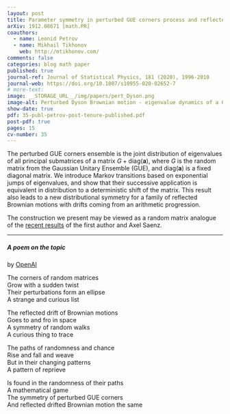 ```yaml
---
layout: post
title: Parameter symmetry in perturbed GUE corners process and reflected drifted Brownian motions
arXiv: 1912.08671 [math.PR]
coauthors: 
  - name: Leonid Petrov
  - name: Mikhail Tikhonov
    web: http://mtikhonov.com/
comments: false
categories: blog math paper
published: true
journal-ref: Journal of Statistical Physics, 181 (2020), 1996-2010
journal-web: https://doi.org/10.1007/s10955-020-02652-7
# more-text:
image: __STORAGE_URL__/img/papers/pert_Dyson.png
image-alt: Perturbed Dyson Brownian motion - eigenvalue dynamics of a 6x6 matrix of Brownian motions, with no drift off the diagonal, and an arithmetic progression of drifts on the diagonal
show-date: true
pdf: 35-publ-petrov-post-tenure-published.pdf
post-pdf: true
pages: 15
cv-number: 35
---
```


The perturbed GUE corners ensemble is the joint distribution of eigenvalues of all principal submatrices of a matrix $G+\mathrm{diag}(\mathbf{a})$, where $G$ is the random matrix from the Gaussian Unitary Ensemble (GUE), and $\mathrm{diag}(\mathbf{a})$ is a fixed diagonal matrix. We introduce Markov transitions based on exponential jumps of eigenvalues, and show that their successive application is equivalent in distribution to a deterministic shift of the matrix. This result also leads to a new distributional symmetry for a family of reflected Brownian motions with drifts coming from an arithmetic progression.

The construction we present may be viewed as a random matrix analogue of the [recent results]({{site.url}}/2019/07/backwards_TASEP/) of the first author and Axel Saenz.


---

##### A poem on the topic 

by [OpenAI](https://beta.openai.com/playground)

<p class="mt-4">
The corners of random matrices<br>
Grow with a sudden twist<br>
Their perturbations form an ellipse<br>
A strange and curious list<br>
</p>
<p>
The reflected drift of Brownian motions<br>
Goes to and fro in space<br>
A symmetry of random walks<br>
A curious thing to trace<br>
</p><p>
The paths of randomness and chance<br>
Rise and fall and weave<br>
But in their changing patterns<br>
A pattern of reprieve<br>
</p><p class="mb-5">
Is found in the randomness of their paths<br>
A mathematical game<br>
The symmetry of perturbed GUE corners<br>
And reflected drifted Brownian motion the same<br>
</p>